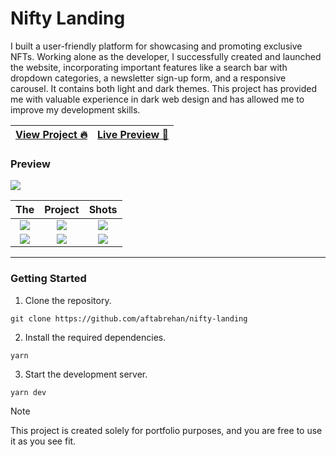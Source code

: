 # Nifty Landing 

 
I built a user-friendly platform for showcasing and promoting exclusive NFTs. Working alone as the developer, I successfully created and launched the website, incorporating important features like a search bar with dropdown categories, a newsletter sign-up form, and a responsive carousel. It contains both light and dark themes. This project has provided me with valuable experience in dark web design and has allowed me to improve my development skills.

| [View Project 🔥](https://aftabrehan.com/portfolio/nft-product) | [Live Preview 🚀](https://nifty-landing.vercel.app) |
|--------------------------------------------------------------|--------------------------------------------------|

### Preview

<div>
  <a href="https://aftabrehan.com/portfolio/nft-product">
    <img style="max-width:300px;" src="https://cdn.loom.com/sessions/thumbnails/64580d0da0144e4e8428261fd946b61c-with-play.gif">
  </a>
</div>


|                                                                                                   The                                                                                                    |                                                                                                 Project                                                                                                  |                                                                                                  Shots                                                                                                   |
| :------------------------------------------------------------------------------------------------------------------------------------------------------------------------------------------------------: | :------------------------------------------------------------------------------------------------------------------------------------------------------------------------------------------------------: | :------------------------------------------------------------------------------------------------------------------------------------------------------------------------------------------------------: |
| <div><a href="https://aftabrehan.com/portfolio/nft-product"><img style="max-width:220px;" src="https://aftabrehan.com/_next/image?url=%2F_next%2Fstatic%2Fmedia%2F1.e9e27ec9.png&w=1920&q=75"></a></div> | <div><a href="https://aftabrehan.com/portfolio/nft-product"><img style="max-width:220px;" src="https://aftabrehan.com/_next/image?url=%2F_next%2Fstatic%2Fmedia%2F2.f481d126.png&w=1920&q=75"></a></div> | <div><a href="https://aftabrehan.com/portfolio/nft-product"><img style="max-width:220px;" src="https://aftabrehan.com/_next/image?url=%2F_next%2Fstatic%2Fmedia%2F3.e0aadd8f.png&w=1920&q=75"></a></div> |
| <div><a href="https://aftabrehan.com/portfolio/nft-product"><img style="max-width:220px;" src="https://aftabrehan.com/_next/image?url=%2F_next%2Fstatic%2Fmedia%2F4.93745d4e.png&w=1920&q=75"></a></div> | <div><a href="https://aftabrehan.com/portfolio/nft-product"><img style="max-width:220px;" src="https://aftabrehan.com/_next/image?url=%2F_next%2Fstatic%2Fmedia%2F5.d05de869.png&w=1920&q=75"></a></div> | <div><a href="https://aftabrehan.com/portfolio/nft-product"><img style="max-width:220px;" src="https://aftabrehan.com/_next/image?url=%2F_next%2Fstatic%2Fmedia%2F6.5a5a54fb.png&w=1920&q=75"></a></div> |

<hr />

### Getting Started

1. Clone the repository.

```
git clone https://github.com/aftabrehan/nifty-landing
```

2. Install the required dependencies.

```
yarn
```


3. Start the development server.

```
yarn dev
```




> [!NOTE]
> This project is created solely for portfolio purposes, and you are free to use it as you see fit.
